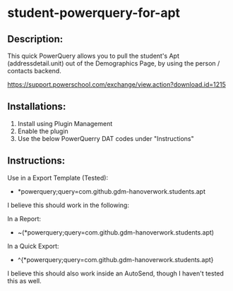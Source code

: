 # student-powerquery-for-apt

## Description:
This quick PowerQuery allows you to pull the student's Apt (addressdetail.unit) out of the Demographics Page, by using the person / contacts backend.

https://support.powerschool.com/exchange/view.action?download.id=1215

## Installations:
1. Install using Plugin Management
2. Enable the plugin
3. Use the below PowerQuerry DAT codes under "Instructions"

## Instructions:
Use in a Export Template (Tested):
* *powerquery;query=com.github.gdm-hanoverwork.students.apt

I believe this should work in the following:

In a Report:
* ~(*powerquery;query=com.github.gdm-hanoverwork.students.apt)

In a Quick Export:
* ^{*powerquery;query=com.github.gdm-hanoverwork.students.apt}

I believe this should also work inside an AutoSend, though I haven't tested this as well.

